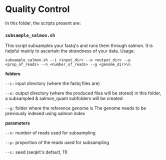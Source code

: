 # Quality Control

In this folder, the scripts present are:

### `subsample_salmon.sh`

This script subsamples your fastq's and runs them through salmon. It is helpful mainly to ascertain the strandness of your data.
Usage:
```
subsample_salmon.sh --i <input_dir> --o <output_dir> --p <prop_of_reads> --n <number_of_reads> --g <genome_dir>\n
```
**folders**

`--i:` input directory (where the fastq files are)

`--o:` output directory (where the produced files will be stored) 
        in this folder, a subsampled & salmon_quant subfolders will be created
        
`--g:` folder where the reference genome is 
      The genome needs to be previously indexed using salmon index


**parameters**

`--n:` number of reads used for subsampling

`--p:` proportion of the reads used for subsampling

`--s:` seed (seqkit's default, 11)

